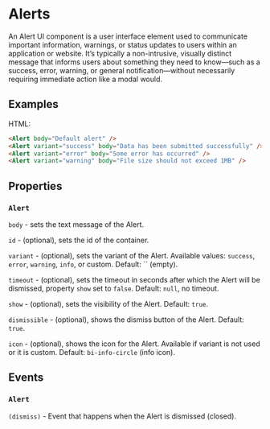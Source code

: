 # Alerts

An Alert UI component is a user interface element used to communicate important information, warnings, or status updates to users within an application or website. It’s typically a non-intrusive, visually distinct message that informs users about something they need to know—such as a success, error, warning, or general notification—without necessarily requiring immediate action like a modal would.

## Examples

<div>
    <Alert body="Default alert" />
    <Alert variant="success" body="Data has been submitted successfully" />
    <Alert variant="error" body="Some error has occurred" />
    <Alert variant="warning" body="File size should not exceed 1MB" />
</div>

HTML:

```html
<Alert body="Default alert" />
<Alert variant="success" body="Data has been submitted successfully" />
<Alert variant="error" body="Some error has occurred" />
<Alert variant="warning" body="File size should not exceed 1MB" />
```

## Properties

### `Alert`

`body` - sets the text message of the Alert.

`id` - (optional), sets the id of the container.

`variant` - (optional), sets the variant of the Alert. Available values: `success`, `error`, `warning`, `info`, or custom. Default: `` (empty).

`timeout` - (optional), sets the timeout in seconds after which the Alert will be dismissed, property `show` set to `false`. Default: `null`, no timeout.

`show` - (optional), sets the visibility of the Alert. Default: `true`.

`dismissible` - (optional), shows the dismiss button of the Alert. Default: `true`.

`icon` - (optional), shows the icon for the Alert. Available if variant is not used or it is custom. Default: `bi-info-circle` (info icon).

## Events

### `Alert`

`(dismiss)` - Event that happens when the Alert is dismissed (closed).

